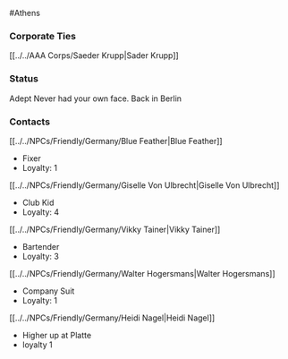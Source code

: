 #Athens 
### Corporate Ties
[[../../AAA Corps/Saeder Krupp|Sader Krupp]]

### Status
Adept
Never had your own face.
Back in Berlin

### Contacts
[[../../NPCs/Friendly/Germany/Blue Feather|Blue Feather]]
- Fixer
- Loyalty: 1

[[../../NPCs/Friendly/Germany/Giselle Von Ulbrecht|Giselle Von Ulbrecht]]
- Club Kid
- Loyalty: 4

[[../../NPCs/Friendly/Germany/Vikky Tainer|Vikky Tainer]]
- Bartender
- Loyalty: 3

[[../../NPCs/Friendly/Germany/Walter Hogersmans|Walter Hogersmans]]
- Company Suit
- Loyalty: 1

[[../../NPCs/Friendly/Germany/Heidi Nagel|Heidi Nagel]]
- Higher up at Platte
- loyalty 1 